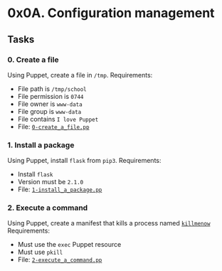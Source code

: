 # 0x0A. Configuration management
## Tasks

### 0. Create a file
Using Puppet, create a file in  `/tmp`.
Requirements:
-   File path is  `/tmp/school`
-   File permission is  `0744`
-   File owner is  `www-data`
-   File group is  `www-data`
-   File contains  `I love Puppet`
-   File:  [`0-create_a_file.pp`](https://github.com/Titania792/holberton-system_engineering-devops/blob/main/0x0A-configuration_management/0-create_a_file.pp)

### 1. Install a package
Using Puppet, install  `flask`  from  `pip3`.
Requirements:
-   Install  `flask`
-   Version must be  `2.1.0`
-   File:  [`1-install_a_package.pp`](https://github.com/Titania792/holberton-system_engineering-devops/blob/main/0x0A-configuration_management/1-install_a_package.pp)

### 2. Execute a command

Using Puppet, create a manifest that kills a process named  [`killmenow`](https://github.com/Titania792/holberton-system_engineering-devops/blob/main/0x0A-configuration_management/killmenow)
Requirements:
-   Must use the  `exec`  Puppet resource
-   Must use  `pkill`
-   File:  [`2-execute_a_command.pp`](https://github.com/Titania792/holberton-system_engineering-devops/blob/main/0x0A-configuration_management/2-execute_a_command.pp)